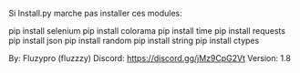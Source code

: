 Si Install.py marche pas installer ces modules:

pip install selenium
pip install colorama
pip install time
pip install requests
pip install json
pip install random
pip install string
pip install ctypes


By: Fluzypro (fluzzzy)
Discord: https://discord.gg/jMz9CpG2Vt
Version: 1.8
